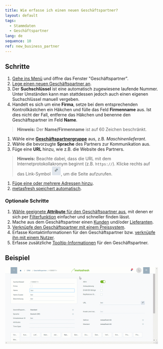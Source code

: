 ```yaml
---
title: Wie erfasse ich einen neuen Geschäftspartner?
layout: default
tags:
  - Stammdaten
  - Geschäftspartner
lang: de
sequence: 10
ref: new_business_partner
---
```


## Schritte
1. [Gehe ins Menü](Menu) und öffne das Fenster "Geschäftspartner".
1. [Lege einen neuen Geschäftspartner an](Neuer_Datensatz_Fenster_Webui).
1. Der **Suchschlüssel** ist eine automatisch zugewiesene laufende Nummer. Unter Umständen kann man stattdessen jedoch auch einen eigenen Suchschlüssel manuell vergeben.
1. Handelt es sich um eine **Firma**, setze bei dem entsprechenden Kontrollkästchen ein Häkchen und fülle das Feld **Firmenname** aus. Ist dies nicht der Fall, entferne das Häkchen und benenne den Geschäftspartner im Feld **Name**.
 >**Hinweis:** Der **Name/Firmenname** ist auf 60 Zeichen beschränkt.

1. Wähle eine [**Geschäftspartnergruppe**](Neue_Geschaeftspartnergruppe) aus, z.B. *Maschinenlieferant*.
1. Wähle die bevorzugte **Sprache** des Partners zur Kommunikation aus.
1. Füge eine **URL** hinzu, wie z.B. die Website des Partners.
 >**Hinweis:** Beachte dabei, dass die URL mit dem Internetprotokollakronym beginnt (z.B. `https://`). Klicke rechts auf das Link-Symbol ![](assets/Link_icon.png), um die Seite aufzurufen.

1. [Füge eine oder mehrere Adressen hinzu](Adresse_erfassen_Tab).
1. [metasfresh speichert automatisch](Speicheranzeige).

### Optionale Schritte
1. [Wähle geeignete **Attribute** für den Geschäftspartner aus](Attribute_GP_hinzufuegen), mit denen er sich per [Filterfunktion](Filterfunktion) einfacher und schneller finden lässt.
1. Mache aus dem Geschäftspartner einen [Kunden](Neuer_Geschaeftspartner_Kunde) und/oder [Lieferanten](Neuer_Geschaeftspartner_Lieferant).
1. [Verknüpfe den Geschäftspartner mit einem Preissystem](Zuweisung_Preise_Partner).
1. Erfasse Kontaktinformationen für den Geschäftspartner bzw. [verknüpfe ihn mit einem Nutzer](GPartner_Nutzer_hinzufuegen).
1. Erfasse zusätzliche [Tooltip-Informationen](GP_Memo_Tooltip) für den Geschäftspartner.

## Beispiel
![](assets/Neuer_GPartner.gif)
